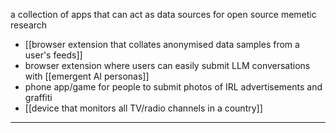 a collection of apps that can act as data sources for open source memetic research
- [[browser extension that collates anonymised data samples from a user's feeds]]
- browser extension where users can easily submit LLM conversations with [[emergent AI personas]]
- phone app/game for people to submit photos of IRL advertisements and graffiti
- [[device that monitors all TV/radio channels in a country]]

---
